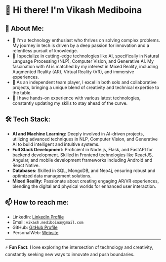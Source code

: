 # 👋 Hi there! I'm Vikash Mediboina

## 🚀 About Me:
- 🔭 I'm a technology enthusiast who thrives on solving complex problems. My journey in tech is driven by a deep passion for innovation and a relentless pursuit of knowledge.
- 🌱 I specialize in cutting-edge technologies like AI, specifically in Natural Language Processing (NLP), Computer Vision, and Generative AI. My fascination with AI is matched by my interest in Mixed Reality, including Augmented Reality (AR), Virtual Reality (VR), and immersive experiences.
- 👯 As an independent team player, I excel in both solo and collaborative projects, bringing a unique blend of creativity and technical expertise to the table.
- 💼 I have hands-on experience with various latest technologies, constantly updating my skills to stay ahead of the curve.

## 🛠️ Tech Stack:
- **AI and Machine Learning:** Deeply involved in AI-driven projects, utilizing advanced techniques in NLP, Computer Vision, and Generative AI to build intelligent and intuitive systems.
- **Full Stack Development:**  Proficient in Node.js, Flask, and FastAPI for backend development. Skilled in Frontend technologies like ReactJS, Angular, and mobile development frameworks including Android and React Native.
- **Databases:** Skilled in SQL, MongoDB, and Neo4j, ensuring robust and optimized data management solutions.
- **Mixed Reality:** Passionate about creating engaging AR/VR experiences, blending the digital and physical worlds for enhanced user interaction.


## 📫 How to reach me:
- LinkedIn: [LinkedIn Profile](https://www.linkedin.com/in/vikash-mediboina-927aa9138/)
- Email: `vikash.mediboina@gmail.com`
- GitHub: [GitHub Profile](https://github.com/VikashMediboina)
- PersonalWeb: [Website](https://vikash-mediboina.web.app/)

---

⚡ **Fun Fact:** I love exploring the intersection of technology and creativity, constantly seeking new ways to innovate and push boundaries.

<!---
VikashMediboina/VikashMediboina is a ✨ special ✨ repository because its `README.md` (this file) appears on your GitHub profile.
You can click the Preview link to take a look at your changes.
--->
